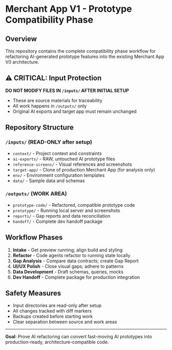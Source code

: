 # Merchant App V1 - Prototype Compatibility Phase

## Overview
This repository contains the complete compatibility phase workflow for refactoring AI-generated prototype features into the existing Merchant App V0 architecture.

## ⚠️ CRITICAL: Input Protection
**DO NOT MODIFY FILES IN `/inputs/` AFTER INITIAL SETUP**
- These are source materials for traceability
- All work happens in `/outputs/` only
- Original AI exports and target app must remain unchanged

## Repository Structure

### `/inputs/` (READ-ONLY after setup)
- `context/` - Project context and constraints
- `ai-exports/` - RAW, untouched AI prototype files
- `reference-screens/` - Visual references and screenshots  
- `target-app/` - Clone of production Merchant App (for analysis only)
- `env/` - Environment configuration templates
- `data/` - Sample data and schemas

### `/outputs/` (WORK AREA)
- `prototype-code/` - Refactored, compatible prototype code
- `prototype/` - Running local server and screenshots
- `reports/` - Gap reports and data reconciliation
- `handoff/` - Complete dev handoff package

## Workflow Phases
1. **Intake** - Get preview running; align build and styling
2. **Refactor** - Code agents refactor to running state locally
3. **Gap Analysis** - Compare data contracts; create Gap Report
4. **UI/UX Polish** - Close visual gaps; adhere to patterns
5. **Data Development** - Draft schemas, queries, mocks
6. **Dev Handoff** - Complete package for production integration

## Safety Measures
- Input directories are read-only after setup
- All changes tracked with diff markers
- Backups created before starting work
- Clear separation between source and work areas

---
**Goal**: Prove AI refactoring can convert fast-moving AI prototypes into production-ready, architecture-compatible code.

